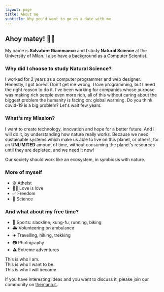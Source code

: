 ```yaml
---
layout: page
title: About me
subtitle: Why you'd want to go on a date with me
---
```


## Ahoy matey! 🏴‍☠️

My name is **Salvatore Giammanco** and I study **Natural Science** at the University of Milan. I also have a background as a Computer Scientist.

### Why did I choose to study Natural Science? 

I worked for 2 years as a computer programmer and web designer. Honestly, I got bored. Don't get me wrong, I love programming, but I need the right reason to do it. I've been working for companies whose purpose was making rich people even more rich, all of this without caring about the biggest problem the humanity is facing on: global warming. Do you think covid-19 is a big problem? Let's wait few years.

### What's my Mission?

I want to create technology, innovation and hope for a better future. And I will do it, by understanding how nature really works. Because we need sustainable systems which make us able to live on this planet, or others, for an **UNLIMITED** amount of time, without consuming the planet's resources until they are depleted, and we need it now!

Our society should work like an ecosystem, in symbiosis with nature.

### More of myself
- ☮️ Atheist
- 🏳️‍🌈 Love is love
- ✅ Freedom
- 🔬 Science


### And what about my free time?
- 🚴 Sports: slackline, kung-fu, running, biking
- 🚑 Volunteering on ambulance
- ✈️ Travelling, hiking, trekking
- 📷 Photography
- ⚠️ Extreme adventures


This is who I am.<br>
This is who I want to be.<br>
This is who I will become. 

If you have interesting ideas and you want to discuss it, please join our community on [themana.it](https://www.themana.it).